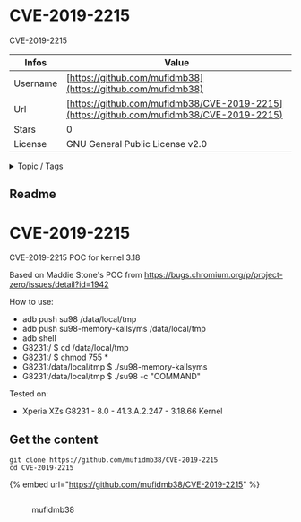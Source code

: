 # CVE-2019-2215

CVE-2019-2215

| Infos    | Value                                                              |
| -------- | -------------------------------------------------------------------|
| Username | [https://github.com/mufidmb38](https://github.com/mufidmb38) |
| Url      | [https://github.com/mufidmb38/CVE-2019-2215](https://github.com/mufidmb38/CVE-2019-2215)                                               |
| Stars    | 0                                                          |
| License  | GNU General Public License v2.0                                                        |

<details>

<summary>Topic / Tags</summary>



</details>

## Readme

# CVE-2019-2215
CVE-2019-2215 POC for kernel 3.18

Based on Maddie Stone's POC from https://bugs.chromium.org/p/project-zero/issues/detail?id=1942

How to use:
- adb push su98 /data/local/tmp
- adb push su98-memory-kallsyms /data/local/tmp
- adb shell
- G8231:/ $ cd /data/local/tmp
- G8231:/ $ chmod 755 *
- G8231:/data/local/tmp $ ./su98-memory-kallsyms
- G8231:/data/local/tmp $ ./su98 -c "COMMAND"

Tested on:
- Xperia XZs G8231 - 8.0 - 41.3.A.2.247 - 3.18.66 Kernel



## Get the content

```
git clone https://github.com/mufidmb38/CVE-2019-2215
cd CVE-2019-2215
```

{% embed url="https://github.com/mufidmb38/CVE-2019-2215" %}

<figure><img src="https://avatars.githubusercontent.com/u/27908179?v=4" alt=""><figcaption><p>mufidmb38</p></figcaption></figure>
